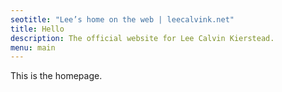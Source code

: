 ```yaml
---
seotitle: "Lee’s home on the web | leecalvink.net"
title: Hello
description: The official website for Lee Calvin Kierstead.
menu: main
---
```

This is the homepage.
